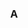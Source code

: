 <div align='center'> 
	<h3>A</h3>
</div>


<!--stackedit_data:
eyJoaXN0b3J5IjpbLTIxMzU5NDE5MjQsLTEzOTYzNDE5NCwxNj
k5MzQ5NDgyXX0=
-->